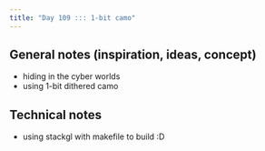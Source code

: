 ```yaml
---
title: "Day 109 ::: 1-bit camo"
---
```


## General notes (inspiration, ideas, concept)

- hiding in the cyber worlds
- using 1-bit dithered camo

## Technical notes

- using stackgl with makefile to build :D
